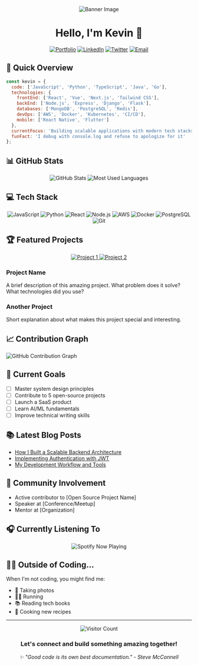 <div align="center">
  <img src="/api/placeholder/900/300" alt="Banner Image">
  
  # Hello, I'm Kevin 👋
  
  [![Portfolio](https://img.shields.io/badge/Portfolio-Visit%20Website-blue?style=for-the-badge&logo=firefox-browser)](https://yourwebsite.com)
  [![LinkedIn](https://img.shields.io/badge/LinkedIn-Connect-blue?style=for-the-badge&logo=linkedin)](https://linkedin.com/in/yourusername)
  [![Twitter](https://img.shields.io/badge/Twitter-Follow-1DA1F2?style=for-the-badge&logo=twitter&logoColor=white)](https://twitter.com/yourusername)
  [![Email](https://img.shields.io/badge/Email-Contact%20Me-red?style=for-the-badge&logo=gmail)](mailto:your-email@example.com)
</div>

## 🚀 Quick Overview
```javascript
const kevin = {
  code: ['JavaScript', 'Python', 'TypeScript', 'Java', 'Go'],
  technologies: {
    frontEnd: ['React', 'Vue', 'Next.js', 'Tailwind CSS'],
    backEnd: ['Node.js', 'Express', 'Django', 'Flask'],
    databases: ['MongoDB', 'PostgreSQL', 'Redis'],
    devOps: ['AWS', 'Docker', 'Kubernetes', 'CI/CD'],
    mobile: ['React Native', 'Flutter']
  },
  currentFocus: 'Building scalable applications with modern tech stacks',
  funFact: 'I debug with console.log and refuse to apologize for it'
};
```

## 📊 GitHub Stats

<div align="center">
  <img src="/api/placeholder/495/195" alt="GitHub Stats" />
  <img src="/api/placeholder/495/195" alt="Most Used Languages" />
</div>

## 💻 Tech Stack

<p align="center">
  <img src="/api/placeholder/70/70" alt="JavaScript" title="JavaScript" />
  <img src="/api/placeholder/70/70" alt="Python" title="Python" />
  <img src="/api/placeholder/70/70" alt="React" title="React" />
  <img src="/api/placeholder/70/70" alt="Node.js" title="Node.js" />
  <img src="/api/placeholder/70/70" alt="AWS" title="AWS" />
  <img src="/api/placeholder/70/70" alt="Docker" title="Docker" />
  <img src="/api/placeholder/70/70" alt="PostgreSQL" title="PostgreSQL" />
  <img src="/api/placeholder/70/70" alt="Git" title="Git" />
</p>

## 🏆 Featured Projects

<div align="center">
  <a href="https://github.com/kjyyx/project-name">
    <img src="/api/placeholder/400/200" alt="Project 1" />
  </a>
  <a href="https://github.com/kjyyx/another-project">
    <img src="/api/placeholder/400/200" alt="Project 2" />
  </a>
</div>

### Project Name
A brief description of this amazing project. What problem does it solve? What technologies did you use?

### Another Project
Short explanation about what makes this project special and interesting.

## 📈 Contribution Graph

<img src="/api/placeholder/900/170" alt="GitHub Contribution Graph" />

## 🎯 Current Goals
- [ ] Master system design principles
- [ ] Contribute to 5 open-source projects
- [ ] Launch a SaaS product
- [ ] Learn AI/ML fundamentals
- [ ] Improve technical writing skills

## 📚 Latest Blog Posts
<!-- BLOG-POST-LIST:START -->
- [How I Built a Scalable Backend Architecture](https://yourblog.com/post1)
- [Implementing Authentication with JWT](https://yourblog.com/post2)
- [My Development Workflow and Tools](https://yourblog.com/post3)
<!-- BLOG-POST-LIST:END -->

## 🌟 Community Involvement
- Active contributor to [Open Source Project Name]
- Speaker at [Conference/Meetup]
- Mentor at [Organization]

## 🎧 Currently Listening To

<div align="center">
  <img src="/api/placeholder/400/130" alt="Spotify Now Playing" />
</div>

## 🏄‍♂️ Outside of Coding...
When I'm not coding, you might find me:
- 📸 Taking photos
- 🏃‍♂️ Running
- 📚 Reading tech books
- 🍳 Cooking new recipes

---

<div align="center">
  <img src="/api/placeholder/500/80" alt="Visitor Count" />
  
  <h3>Let's connect and build something amazing together!</h3>
  
  <p><i>✨ "Good code is its own best documentation." - Steve McConnell</i></p>
</div>
